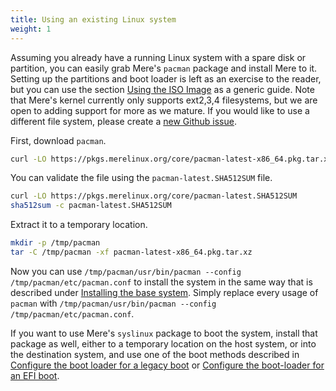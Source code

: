 ```yaml
---
title: Using an existing Linux system
weight: 1
---
```


Assuming you already have a running Linux system with a spare disk or partition,
you can easily grab Mere's `pacman` package and install Mere to it. Setting up
the partitions and boot loader is left as an exercise to the reader, but you can
use the section
[Using the ISO Image](../iso/) as a generic
guide. Note that Mere's kernel currently only supports ext2,3,4 filesystems, but
we are open to adding support for more as we mature. If you would like to use a
different file system, please create a
[new Github issue](https://github.com/jhuntwork/merelinux/issues).

First, download `pacman`.

```sh
curl -LO https://pkgs.merelinux.org/core/pacman-latest-x86_64.pkg.tar.xz
```

You can validate the file using the `pacman-latest.SHA512SUM` file.

```sh
curl -LO https://pkgs.merelinux.org/core/pacman-latest.SHA512SUM
sha512sum -c pacman-latest.SHA512SUM
```

Extract it to a temporary location.

```sh
mkdir -p /tmp/pacman
tar -C /tmp/pacman -xf pacman-latest-x86_64.pkg.tar.xz
```

Now you can use
`/tmp/pacman/usr/bin/pacman --config /tmp/pacman/etc/pacman.conf` to install the
system in the same way that is described under
[Installing the base system](../iso#installing-the-base-system). Simply replace every
usage of `pacman` with
`/tmp/pacman/usr/bin/pacman --config /tmp/pacman/etc/pacman.conf`.

If you want to use Mere's `syslinux` package to boot the system, install that
package as well, either to a temporary location on the host system, or into the
destination system, and use one of the boot methods described in
[Configure the boot loader for a legacy boot](../iso#configure-the-boot-loader-for-a-legacy-boot)
or
[Configure the boot-loader for an EFI boot](../iso#configure-the-boot-loader-for-an-efi-boot).

